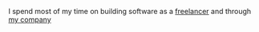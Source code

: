 I spend most of my time on building software as a [freelancer](/en/contact)
and through [my company](http://aticoestudio.com)
